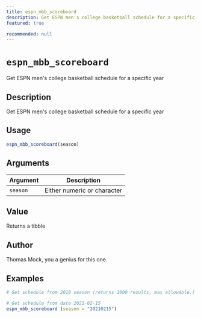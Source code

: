 ```yaml
---
title: espn_mbb_scoreboard
description: Get ESPN men's college basketball schedule for a specific year
featured: true

recommended: null
---
```

# `espn_mbb_scoreboard`

Get ESPN men's college basketball schedule for a specific year


## Description

Get ESPN men's college basketball schedule for a specific year


## Usage

```r
espn_mbb_scoreboard(season)
```


## Arguments

Argument      |Description
------------- |----------------
`season`     |     Either numeric or character


## Value

Returns a tibble


## Author

Thomas Mock, you a genius for this one.


## Examples

```r
# Get schedule from 2018 season (returns 1000 results, max allowable.)

# Get schedule from date 2021-02-15
espn_mbb_scoreboard (season = "20210215")
```



